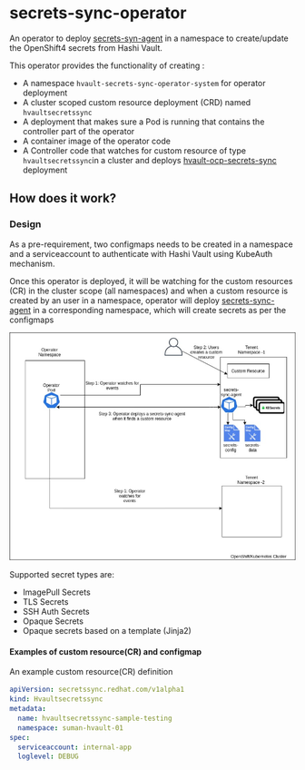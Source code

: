 # secrets-sync-operator
An operator to deploy [secrets-syn-agent](https://github.com/sumantripuraneni/secrets-sync-agent) in a namespace to create/update the OpenShift4 secrets from Hashi Vault.

This operator provides the functionality of creating :

* A namespace `hvault-secrets-sync-operator-system` for operator deployment 
* A cluster scoped custom resource deployment (CRD) named `hvaultsecretssync`
* A deployment that makes sure a Pod is running that contains the controller part of the operator
* A container image of the operator code
* A Controller code that watches for custom resource of type `hvaultsecretssync`in a cluster and deploys [hvault-ocp-secrets-sync](https://github.com/sumantripuraneni/hvault-ocp-secrets-sync) deployment



## How does it work?

### Design 

As a pre-requirement, two configmaps needs to be created in a namespace and a serviceaccount to authenticate with Hashi Vault using KubeAuth mechanism.


Once this operator is deployed, it will be watching for the custom resources (CR) in the cluster scope (all namespaces) and when a custom resource is created by an user in a namespace, operator will deploy [secrets-sync-agent](https://github.com/sumantripuraneni/secrets-sync-agent) in a corresponding namespace, which will create secrets as per the configmaps

![Alt text](images/secrets-sync-agnet-design1.jpeg?raw=true "Create secret in same namespace") 


Supported secret types are: 

*  ImagePull Secrets
*  TLS Secrets
*  SSH Auth Secrets 
*  Opaque Secrets
*  Opaque secrets based on a template (Jinja2)


#### Examples of custom resource(CR) and configmap


An example custom resource(CR) definition

```yaml
apiVersion: secretssync.redhat.com/v1alpha1
kind: Hvaultsecretssync
metadata:
  name: hvaultsecretssync-sample-testing
  namespace: suman-hvault-01
spec:
  serviceaccount: internal-app
  loglevel: DEBUG
```

